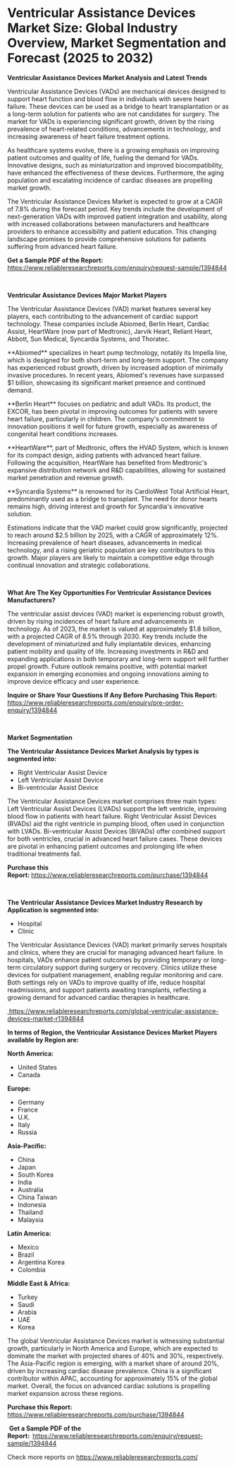 <p><h1>Ventricular Assistance Devices Market Size: Global Industry Overview, Market Segmentation and Forecast (2025 to 2032)</h1></p><p><strong>Ventricular Assistance Devices Market Analysis and Latest Trends</strong></p>
<p><p>Ventricular Assistance Devices (VADs) are mechanical devices designed to support heart function and blood flow in individuals with severe heart failure. These devices can be used as a bridge to heart transplantation or as a long-term solution for patients who are not candidates for surgery. The market for VADs is experiencing significant growth, driven by the rising prevalence of heart-related conditions, advancements in technology, and increasing awareness of heart failure treatment options.</p><p>As healthcare systems evolve, there is a growing emphasis on improving patient outcomes and quality of life, fueling the demand for VADs. Innovative designs, such as miniaturization and improved biocompatibility, have enhanced the effectiveness of these devices. Furthermore, the aging population and escalating incidence of cardiac diseases are propelling market growth.</p><p>The Ventricular Assistance Devices Market is expected to grow at a CAGR of 7.8% during the forecast period. Key trends include the development of next-generation VADs with improved patient integration and usability, along with increased collaborations between manufacturers and healthcare providers to enhance accessibility and patient education. This changing landscape promises to provide comprehensive solutions for patients suffering from advanced heart failure.</p></p>
<p><strong>Get a Sample PDF of the Report:&nbsp;</strong> <a href="https://www.reliableresearchreports.com/enquiry/request-sample/1394844?utm_campaign=2745&utm_medium=2&utm_source=Github&utm_content=ia&utm_term=22032025&utm_id=ventricular-assistance-devices">https://www.reliableresearchreports.com/enquiry/request-sample/1394844</a></p>
<p>&nbsp;</p>
<p><strong>Ventricular Assistance Devices Major Market Players</strong></p>
<p><p>The Ventricular Assistance Devices (VAD) market features several key players, each contributing to the advancement of cardiac support technology. These companies include Abiomed, Berlin Heart, Cardiac Assist, HeartWare (now part of Medtronic), Jarvik Heart, Reliant Heart, Abbott, Sun Medical, Syncardia Systems, and Thoratec.</p><p>**Abiomed** specializes in heart pump technology, notably its Impella line, which is designed for both short-term and long-term support. The company has experienced robust growth, driven by increased adoption of minimally invasive procedures. In recent years, Abiomed's revenues have surpassed $1 billion, showcasing its significant market presence and continued demand.</p><p>**Berlin Heart** focuses on pediatric and adult VADs. Its product, the EXCOR, has been pivotal in improving outcomes for patients with severe heart failure, particularly in children. The company's commitment to innovation positions it well for future growth, especially as awareness of congenital heart conditions increases.</p><p>**HeartWare**, part of Medtronic, offers the HVAD System, which is known for its compact design, aiding patients with advanced heart failure. Following the acquisition, HeartWare has benefited from Medtronic's expansive distribution network and R&D capabilities, allowing for sustained market penetration and revenue growth.</p><p>**Syncardia Systems** is renowned for its CardioWest Total Artificial Heart, predominantly used as a bridge to transplant. The need for donor hearts remains high, driving interest and growth for Syncardia's innovative solution.</p><p>Estimations indicate that the VAD market could grow significantly, projected to reach around $2.5 billion by 2025, with a CAGR of approximately 12%. Increasing prevalence of heart diseases, advancements in medical technology, and a rising geriatric population are key contributors to this growth. Major players are likely to maintain a competitive edge through continual innovation and strategic collaborations.</p></p>
<p>&nbsp;</p>
<p><strong>What Are The Key Opportunities For Ventricular Assistance Devices Manufacturers?</strong></p>
<p><p>The ventricular assist devices (VAD) market is experiencing robust growth, driven by rising incidences of heart failure and advancements in technology. As of 2023, the market is valued at approximately $1.8 billion, with a projected CAGR of 8.5% through 2030. Key trends include the development of miniaturized and fully implantable devices, enhancing patient mobility and quality of life. Increasing investments in R&D and expanding applications in both temporary and long-term support will further propel growth. Future outlook remains positive, with potential market expansion in emerging economies and ongoing innovations aiming to improve device efficacy and user experience.</p></p>
<p><strong>Inquire or Share Your Questions If Any Before Purchasing This Report:</strong> <a href="https://www.reliableresearchreports.com/enquiry/pre-order-enquiry/1394844?utm_campaign=2745&utm_medium=2&utm_source=Github&utm_content=ia&utm_term=22032025&utm_id=ventricular-assistance-devices">https://www.reliableresearchreports.com/enquiry/pre-order-enquiry/1394844</a></p>
<p>&nbsp;</p>
<p><strong>Market Segmentation</strong></p>
<p><strong>The Ventricular Assistance Devices Market Analysis by types is segmented into:</strong></p>
<p><ul><li>Right Ventricular Assist Device</li><li>Left Ventricular Assist Device</li><li>Bi-ventricular Assist Device</li></ul></p>
<p><p>The Ventricular Assistance Devices market comprises three main types: Left Ventricular Assist Devices (LVADs) support the left ventricle, improving blood flow in patients with heart failure. Right Ventricular Assist Devices (RVADs) aid the right ventricle in pumping blood, often used in conjunction with LVADs. Bi-ventricular Assist Devices (BiVADs) offer combined support for both ventricles, crucial in advanced heart failure cases. These devices are pivotal in enhancing patient outcomes and prolonging life when traditional treatments fail.</p></p>
<p><strong>Purchase this Report:&nbsp;</strong><a href="https://www.reliableresearchreports.com/purchase/1394844?utm_campaign=2745&utm_medium=2&utm_source=Github&utm_content=ia&utm_term=22032025&utm_id=ventricular-assistance-devices">https://www.reliableresearchreports.com/purchase/1394844</a></p>
<p>&nbsp;</p>
<p><strong>The Ventricular Assistance Devices Market Industry Research by Application is segmented into:</strong></p>
<p><ul><li>Hospital</li><li>Clinic</li></ul></p>
<p><p>The Ventricular Assistance Devices (VAD) market primarily serves hospitals and clinics, where they are crucial for managing advanced heart failure. In hospitals, VADs enhance patient outcomes by providing temporary or long-term circulatory support during surgery or recovery. Clinics utilize these devices for outpatient management, enabling regular monitoring and care. Both settings rely on VADs to improve quality of life, reduce hospital readmissions, and support patients awaiting transplants, reflecting a growing demand for advanced cardiac therapies in healthcare.</p></p>
<p><a href="https://www.reliableresearchreports.com/global-ventricular-assistance-devices-market-r1394844?utm_campaign=2745&utm_medium=2&utm_source=Github&utm_content=ia&utm_term=22032025&utm_id=ventricular-assistance-devices">&nbsp;https://www.reliableresearchreports.com/global-ventricular-assistance-devices-market-r1394844</a></p>
<p><strong>In terms of Region, the Ventricular Assistance Devices Market Players available by Region are:</strong></p>
<p>
    <p> <strong> North America: </strong>
        <ul>
            <li>United States</li>
            <li>Canada</li>
        </ul>
        </p> 
    <p> <strong> Europe: </strong>
        <ul>
            <li>Germany</li>
            <li>France</li>
            <li>U.K.</li>
            <li>Italy</li>
            <li>Russia</li>
        </ul>
        </p> 
    <p> <strong> Asia-Pacific: </strong>
        <ul>
            <li>China</li>
            <li>Japan</li>
            <li>South Korea</li>
            <li>India</li>
            <li>Australia</li>
            <li>China Taiwan</li>
            <li>Indonesia</li>
            <li>Thailand</li>
            <li>Malaysia</li>
        </ul>
        </p> 
    <p> <strong> Latin America: </strong>
        <ul>
            <li>Mexico</li>
            <li>Brazil</li>
            <li>Argentina Korea</li>
            <li>Colombia</li>
        </ul>
        </p> 
    <p> <strong> Middle East & Africa: </strong>
        <ul>
            <li>Turkey</li>
            <li>Saudi</li>
            <li>Arabia</li>
            <li>UAE</li>
            <li>Korea</li>
        </ul>
    </p>
    </p>
<p><p>The global Ventricular Assistance Devices market is witnessing substantial growth, particularly in North America and Europe, which are expected to dominate the market with projected shares of 40% and 30%, respectively. The Asia-Pacific region is emerging, with a market share of around 20%, driven by increasing cardiac disease prevalence. China is a significant contributor within APAC, accounting for approximately 15% of the global market. Overall, the focus on advanced cardiac solutions is propelling market expansion across these regions.</p></p>
<p><strong>Purchase this Report: </strong><a href="https://www.reliableresearchreports.com/purchase/1394844?utm_campaign=2745&utm_medium=2&utm_source=Github&utm_content=ia&utm_term=22032025&utm_id=ventricular-assistance-devices">https://www.reliableresearchreports.com/purchase/1394844</a></p>
<p>&nbsp;<strong>Get a Sample PDF of the Report:&nbsp;&nbsp;</strong><a href="https://www.reliableresearchreports.com/enquiry/request-sample/1394844?utm_campaign=2745&utm_medium=2&utm_source=Github&utm_content=ia&utm_term=22032025&utm_id=ventricular-assistance-devices">https://www.reliableresearchreports.com/enquiry/request-sample/1394844</a></p>
<p><strong></strong></p>
<p>Check more reports on <a href="https://www.reliableresearchreports.com/?utm_campaign=2745&utm_medium=2&utm_source=Github&utm_content=ia&utm_term=22032025&utm_id=ventricular-assistance-devices">https://www.reliableresearchreports.com/</a></p>